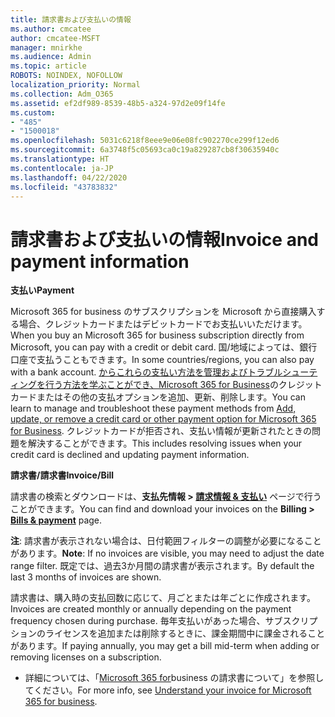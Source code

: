 ```yaml
---
title: 請求書および支払いの情報
ms.author: cmcatee
author: cmcatee-MSFT
manager: mnirkhe
ms.audience: Admin
ms.topic: article
ROBOTS: NOINDEX, NOFOLLOW
localization_priority: Normal
ms.collection: Adm_O365
ms.assetid: ef2df989-8539-48b5-a324-97d2e09f14fe
ms.custom:
- "485"
- "1500018"
ms.openlocfilehash: 5031c6218f8eee9e06e08fc902270ce299f12ed6
ms.sourcegitcommit: 6a3748f5c05693ca0c19a829287cb8f30635940c
ms.translationtype: HT
ms.contentlocale: ja-JP
ms.lasthandoff: 04/22/2020
ms.locfileid: "43783832"
---
```

# <a name="invoice-and-payment-information"></a><span data-ttu-id="e9655-102">請求書および支払いの情報</span><span class="sxs-lookup"><span data-stu-id="e9655-102">Invoice and payment information</span></span>

<span data-ttu-id="e9655-103">**支払い**</span><span class="sxs-lookup"><span data-stu-id="e9655-103">**Payment**</span></span>

<span data-ttu-id="e9655-104">Microsoft 365 for business のサブスクリプションを Microsoft から直接購入する場合、クレジットカードまたはデビットカードでお支払いいただけます。</span><span class="sxs-lookup"><span data-stu-id="e9655-104">When you buy an Microsoft 365 for business subscription directly from Microsoft, you can pay with a credit or debit card.</span></span>  <span data-ttu-id="e9655-105">国/地域によっては、銀行口座で支払うこともできます。</span><span class="sxs-lookup"><span data-stu-id="e9655-105">In some countries/regions, you can also pay with a bank account.</span></span>  <span data-ttu-id="e9655-106">[からこれらの支払い方法を管理およびトラブルシューティングを行う方法を学ぶことができ、Microsoft 365 for Business](https://go.microsoft.com/fwlink/?linkid=2118133)のクレジットカードまたはその他の支払オプションを追加、更新、削除します。</span><span class="sxs-lookup"><span data-stu-id="e9655-106">You can learn to manage and troubleshoot these payment methods from [Add, update, or remove a credit card or other payment option for Microsoft 365 for Business](https://go.microsoft.com/fwlink/?linkid=2118133).</span></span>  <span data-ttu-id="e9655-107">クレジットカードが拒否され、支払い情報が更新されたときの問題を解決することができます。</span><span class="sxs-lookup"><span data-stu-id="e9655-107">This includes resolving issues when your credit card is declined and updating payment information.</span></span>

<span data-ttu-id="e9655-108">**請求書/請求書**</span><span class="sxs-lookup"><span data-stu-id="e9655-108">**Invoice/Bill**</span></span>

<span data-ttu-id="e9655-109">請求書の検索とダウンロードは、**支払先情報 > [請求情報 & 支払い](https://go.microsoft.com/fwlink/p/?linkid=848039)** ページで行うことができます。</span><span class="sxs-lookup"><span data-stu-id="e9655-109">You can find and download your invoices on the **Billing > [Bills & payment](https://go.microsoft.com/fwlink/p/?linkid=848039)** page.</span></span>  

<span data-ttu-id="e9655-110">**注**: 請求書が表示されない場合は、日付範囲フィルターの調整が必要になることがあります。</span><span class="sxs-lookup"><span data-stu-id="e9655-110">**Note**: If no invoices are visible, you may need to adjust the date range filter.</span></span>  <span data-ttu-id="e9655-111">既定では、過去3か月間の請求書が表示されます。</span><span class="sxs-lookup"><span data-stu-id="e9655-111">By default the last 3 months of invoices are shown.</span></span>

<span data-ttu-id="e9655-112">請求書は、購入時の支払回数に応じて、月ごとまたは年ごとに作成されます。</span><span class="sxs-lookup"><span data-stu-id="e9655-112">Invoices are created monthly or annually depending on the payment frequency chosen during purchase.</span></span>  <span data-ttu-id="e9655-113">毎年支払いがあった場合、サブスクリプションのライセンスを追加または削除するときに、課金期間中に課金されることがあります。</span><span class="sxs-lookup"><span data-stu-id="e9655-113">If paying annually, you may get a bill mid-term when adding or removing licenses on a subscription.</span></span>
 
- <span data-ttu-id="e9655-114">詳細については、「[Microsoft 365 for](https://go.microsoft.com/fwlink/?linkid=2119101)business の請求書について」を参照してください。</span><span class="sxs-lookup"><span data-stu-id="e9655-114">For more info, see [Understand your invoice for Microsoft 365 for business](https://go.microsoft.com/fwlink/?linkid=2119101).</span></span>
